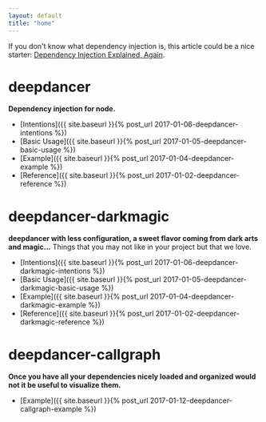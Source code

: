 ```yaml
---
layout: default
title: "home"
---
```


If you don't know what dependency injection is, this article could be a nice
starter:
[Dependency Injection Explained, Again](https://thedarkside.frantzmiccoli.com/best-practices/2015/12/21/dependency-injection-explained-again.html).

deepdancer
===

**Dependency injection for node.**

* [Intentions]({{ site.baseurl }}{% post_url 2017-01-06-deepdancer-intentions %})
* [Basic Usage]({{ site.baseurl }}{% post_url 2017-01-05-deepdancer-basic-usage %})
* [Example]({{ site.baseurl }}{% post_url 2017-01-04-deepdancer-example %})
* [Reference]({{ site.baseurl }}{% post_url 2017-01-02-deepdancer-reference %})


deepdancer-darkmagic
===

**deepdancer with less configuration, a sweet flavor coming from dark arts
and magic...** Things that you may not like in your project but that we love.


* [Intentions]({{ site.baseurl }}{% post_url 2017-01-06-deepdancer-darkmagic-intentions %})
* [Basic Usage]({{ site.baseurl }}{% post_url 2017-01-05-deepdancer-darkmagic-basic-usage %})
* [Example]({{ site.baseurl }}{% post_url 2017-01-04-deepdancer-darkmagic-example %})
* [Reference]({{ site.baseurl }}{% post_url 2017-01-02-deepdancer-darkmagic-reference %})

deepdancer-callgraph
===

**Once you have all your dependencies nicely loaded and organized would not it
be useful to visualize them.**

* [Example]({{ site.baseurl }}{% post_url 2017-01-12-deepdancer-callgraph-example %})